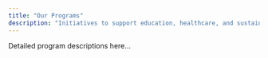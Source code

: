 ```yaml
---
title: "Our Programs"
description: "Initiatives to support education, healthcare, and sustainability."
---
```

Detailed program descriptions here...
